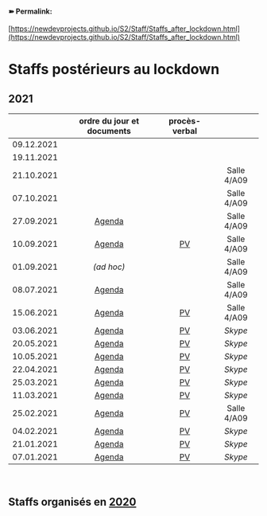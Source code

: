 <link rel="stylesheet" href="https://newdevprojects.github.io/S2/S2.css">

#### &#10173; Permalink: 
[https://newdevprojects.github.io/S2/Staff/Staffs_after_lockdown.html](https://newdevprojects.github.io/S2/Staff/Staffs_after_lockdown.html)

# Staffs postérieurs au lockdown

## 2021

| &nbsp; | ordre du jour et documents | procès-verbal | &nbsp; |
| :---: | :---: | :---: | :---: |
| 09.12.2021 | &nbsp; | &nbsp; | &nbsp; |
| 19.11.2021 | &nbsp; | &nbsp; | &nbsp; |
| 21.10.2021 | &nbsp; | &nbsp; | Salle 4/A09 |
| 07.10.2021 | &nbsp; | &nbsp; | Salle 4/A09 |
| 27.09.2021 | [Agenda](https://newdevprojects.github.io/S2/Staff_20210927/20210927_Staff_Agenda.html) | &nbsp; | Salle 4/A09 |
| 10.09.2021 | [Agenda](https://newdevprojects.github.io/S2/Staff_20210910/20210910_Staff_Agenda.html) | [PV](https://newdevprojects.github.io/S2/Staff_20210910/20210910_Staff_PV.html) | Salle 4/A09 |
| 01.09.2021 | *(ad hoc)* | &nbsp; | Salle 4/A09 |
| 08.07.2021 | [Agenda](https://newdevprojects.github.io/S2/Staff_20210708/20210708_Staff_Agenda.html) | &nbsp; | Salle 4/A09 |
| 15.06.2021 | [Agenda](https://newdevprojects.github.io/S2/Staff_20210615/20210615_Staff_Agenda.html) | [PV](https://newdevprojects.github.io/S2/Staff_20210615/20210615_Staff_PV.html) | Salle 4/A09 |
| 03.06.2021 | [Agenda](https://newdevprojects.github.io/S2/Staff_20210603/20210603_Staff_Agenda.html) | [PV](http://simp.ly/p/jR9RVB) | *Skype* |
| 20.05.2021 | [Agenda](https://newdevprojects.github.io/S2/Staff_20210520/20210520_Staff_Agenda.html) | [PV](http://simp.ly/p/NX5QlF) | *Skype* |
| 10.05.2021 | [Agenda](https://newdevprojects.github.io/S2/Staff_20210510/20210510_Staff_Agenda.html) | [PV](https://newdevprojects.github.io/S2/Staff_20210520/20210510_Staff_PV.pdf) | *Skype* |
| 22.04.2021 | [Agenda](https://newdevprojects.github.io/S2/Staff_20210422/20210422_Staff_Agenda.html) | [PV](https://newdevprojects.github.io/S2/Staff_20210422/20210422_Staff_PV.html) | *Skype* |
| 25.03.2021 | [Agenda](https://newdevprojects.github.io/S2/Staff_20210325/20210325_Staff_Agenda.html) | [PV](https://newdevprojects.github.io/S2/Staff_20210422/Tableau_Staff_20210325.pdf) | *Skype* |
| 11.03.2021 | [Agenda](https://newdevprojects.github.io/S2/Staff_20210311/20210311_Staff_Agenda.html) | [PV](https://newdevprojects.github.io/S2/Staff_20210422/Tableau_Staff_20210311.pdf) | *Skype* |
| 25.02.2021 | [Agenda](https://newdevprojects.github.io/S2/Staff_20210225/20210225_Staff_Agenda.html) | [PV](https://newdevprojects.github.io/S2/Staff_20210225/20210225_Staff_PV.html) | Salle 4/A09 |
| 04.02.2021 | [Agenda](https://newdevprojects.github.io/S2/Staff_20210204/20210204_Staff_Agenda.html) | [PV](https://newdevprojects.github.io/S2/Staff_20210204/20210204_Staff_PV.html) | *Skype* |
| 21.01.2021 | [Agenda](https://newdevprojects.github.io/S2/Staff_20210121/20210121_Staff_Agenda.html) | [PV](https://newdevprojects.github.io/S2/Staff_20210121/20210121_Staff_PV.html) | *Skype* |
| 07.01.2021 | [Agenda](https://newdevprojects.github.io/S2/Staff_20210107/20210107_Staff_Agenda.html) | [PV](https://newdevprojects.github.io/S2/Staff_20210107/20210107_Staff_PV.html) | *Skype* |

&nbsp; 

## Staffs organisés en [2020](Staffs_after_lockdown_2020.md)

